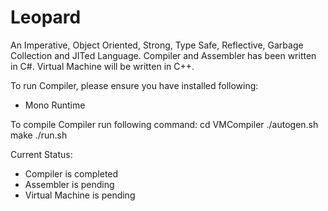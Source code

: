 Leopard
=======

An Imperative, Object Oriented, Strong, Type Safe, Reflective, Garbage Collection and JITed Language.
Compiler and Assembler has been written in C#.
Virtual Machine will be written in C++.

To run Compiler, please ensure you have installed following:
* Mono Runtime

To compile Compiler run following command:
    cd VMCompiler
    ./autogen.sh
    make
    ./run.sh <file to compile>

Current Status:
* Compiler is completed
* Assembler is pending
* Virtual Machine is pending
